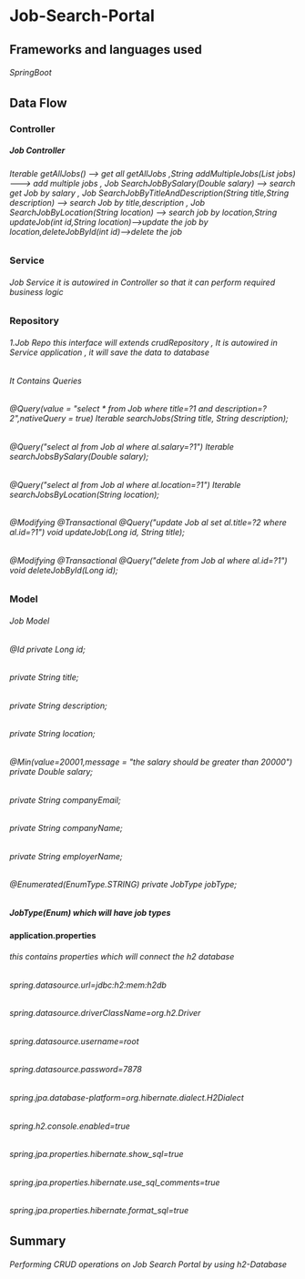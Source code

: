 # Job-Search-Portal
## Frameworks and languages used
###### SpringBoot

## Data Flow

### Controller
##### Job Controller
###### Iterable<Job> getAllJobs() --> get all getAllJobs ,String addMultipleJobs(List<Job> jobs) ---> add multiple jobs , Job SearchJobBySalary(Double salary) --> search get Job by salary , Job SearchJobByTitleAndDescription(String title,String description) --> search Job by title,description , Job SearchJobByLocation(String location) --> search job by location,String updateJob(int id,String location)-->update the job by location,deleteJobById(int id)-->delete the job


### Service
###### Job Service it is autowired in Controller so that it can perform required business logic

### Repository
###### 1.Job Repo this interface will extends crudRepository , It is autowired in Service application , it will save the data to database
###### It Contains Queries
###### @Query(value = "select * from Job where title=?1 and description=?2",nativeQuery = true) Iterable<Job> searchJobs(String title, String description);
###### @Query("select al from Job al where al.salary=?1") Iterable<Job> searchJobsBySalary(Double salary);
###### @Query("select al from Job al where al.location=?1") Iterable<Job> searchJobsByLocation(String location);
###### @Modifying @Transactional @Query("update Job al set al.title=?2 where al.id=?1") void updateJob(Long id, String title);
###### @Modifying @Transactional @Query("delete from Job al where al.id=?1") void deleteJobById(Long id);
### Model
###### Job Model
###### @Id private Long id;
###### private String title;
###### private String description;
###### private String location;
###### @Min(value=20001,message = "the salary should be greater than 20000") private Double salary;
###### private String companyEmail;
###### private String companyName;
###### private String employerName;
###### @Enumerated(EnumType.STRING) private JobType jobType;

##### JobType(Enum) which will have job types

#### application.properties
###### this contains properties which will connect the h2 database
###### spring.datasource.url=jdbc:h2:mem:h2db
###### spring.datasource.driverClassName=org.h2.Driver
###### spring.datasource.username=root
###### spring.datasource.password=7878
###### spring.jpa.database-platform=org.hibernate.dialect.H2Dialect
###### spring.h2.console.enabled=true
###### spring.jpa.properties.hibernate.show_sql=true
###### spring.jpa.properties.hibernate.use_sql_comments=true
###### spring.jpa.properties.hibernate.format_sql=true


## Summary
###### Performing CRUD operations on Job Search Portal by using h2-Database

